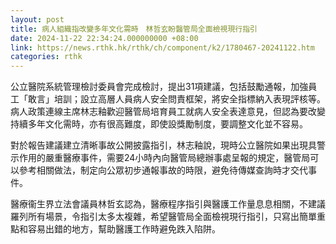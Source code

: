 ```yaml
---
layout: post
title: 病人組織指改變多年文化需時　林哲玄盼醫管局全面檢視現行指引
date: 2024-11-22 22:34:24.000000000 +08:00
link: https://news.rthk.hk/rthk/ch/component/k2/1780467-20241122.htm
categories: rthk
---
```


公立醫院系統管理檢討委員會完成檢討，提出31項建議，包括鼓勵通報，加強員工「敢言」培訓；設立高層人員病人安全問責框架，將安全指標納入表現評核等。病人政策連線主席林志釉歡迎醫管局培育員工就病人安全表達意見，但認為要改變持續多年文化需時，亦有很高難度，即使設獎勵制度，要調整文化並不容易。

對於報告建議建立清晰事故公開披露指引，林志釉說，現時公立醫院如果出現具警示作用的嚴重醫療事件，需要24小時內向醫管局總辦事處呈報的規定，醫管局可以參考相關做法，制定向公眾初步通報事故的時限，避免待傳媒查詢時才交代事件。

醫療衞生界立法會議員林哲玄認為，醫療程序指引與醫護工作量息息相關，不建議羅列所有場景，令指引太多太複雜，希望醫管局全面檢視現行指引，只寫出簡單重點和容易出錯的地方，幫助醫護工作時避免跌入陷阱。

